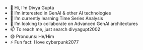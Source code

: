 - 👋 Hi, I’m Divya Gupta
- 👀 I’m interested in GenAI & other AI technologies
- 🌱 I’m currently learning Time Series Analysis
- 💞️ I’m looking to collaborate on Advanced GenAI architectures
- 📫 To reach me, just search divyagupt2002
- 😄 Pronouns: He/Him
- ⚡ Fun fact: I love cyberpunk2077

<!---
divya-smarttrak/divya-smarttrak is a ✨ special ✨ repository because its `README.md` (this file) appears on your GitHub profile.
You can click the Preview link to take a look at your changes.
--->
